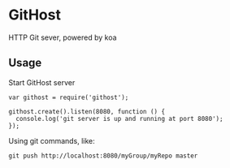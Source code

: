 # GitHost

HTTP Git sever, powered by koa


## Usage

Start GitHost server

```
var githost = require('githost');

githost.create().listen(8080, function () {
  console.log('git server is up and running at port 8080');
});
```

Using git commands, like:

```
git push http://localhost:8080/myGroup/myRepo master
```
